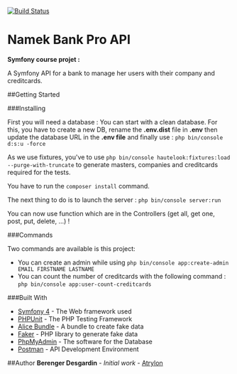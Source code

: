 [![Build
Status](https://travis-ci.org/Atrylon/NamekBankProApi.svg?branch=master)](https://travis-ci.org/Atrylon/NamekBankProApi)

# Namek Bank Pro API

**Symfony course projet :**

A Symfony API for a bank to manage her users with their company and creditcards.

##Getting Started

###Installing

First you will need a database :
You can start with a clean database. For this, you have to create a 
new DB, rename the **.env.dist** file in **.env** then update the database URL in the **.env file** and finally use : ``php bin/console d:s:u -force``

As we use fixtures, you've to use ```php bin/console hautelook:fixtures:load --purge-with-truncate``` to generate masters, companies
and creditcards required for the tests.


You have to run the ``composer install`` command.

The next thing to do is to launch the server : ``php bin/console server:run``

You can now use function which are in the Controllers (get all, get one, post, put, delete, ...) !

###Commands

Two commands are available is this project:
* You can create an admin while using ``php bin/console app:create-admin EMAIL FIRSTNAME LASTNAME``
* You can count the number of creditcards with the following command : ``php bin/console app:user-count-creditcards``

###Built With
* [Symfony 4](https://symfony.com/4) - The Web framework used
* [PHPUnit](https://phpunit.de/) - The PHP Testing Framework
* [Alice Bundle](https://github.com/nelmio/alice) - A bundle to create fake data
* [Faker](https://github.com/fzaninotto/Faker) - PHP library to generate fake data
* [PhpMyAdmin](https://www.phpmyadmin.net/) - The software for the Database
* [Postman](https://www.getpostman.com/) - API Development Environment

##Author
**Berenger Desgardin** - *Initial work* - [Atrylon](https://gihub.com/Atrylon)
